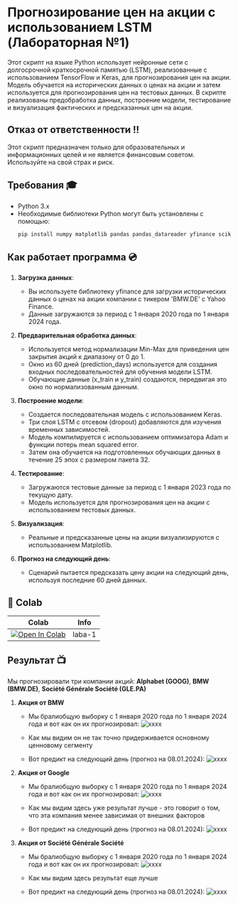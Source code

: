 # Прогнозирование цен на акции с использованием LSTM (Лабораторная №1)
Этот скрипт на языке Python использует нейронные сети с долгосрочной краткосрочной памятью (LSTM), реализованные с использованием TensorFlow и Keras, для прогнозирования цен на акции. Модель обучается на исторических данных о ценах на акции и затем используется для прогнозирования цен на тестовых данных. В скрипте реализованы предобработка данных, построение модели, тестирование и визуализация фактических и предсказанных цен на акции.

## Отказ от ответственности :bangbang:
Этот скрипт предназначен только для образовательных и информационных целей и не является финансовым советом. Используйте на свой страх и риск.

## Требования :mortar_board:
- Python 3.x
- Необходимые библиотеки Python могут быть установлены с помощью:
  ```bash
  pip install numpy matplotlib pandas pandas_datareader yfinance scikit-learn tensorflow

## Как работает программа :cd:
1. **Загрузка данных**:
   * Вы используете библиотеку yfinance для загрузки исторических данных о ценах на акции компании с тикером 'BMW.DE' с Yahoo Finance.
   * Данные загружаются за период с 1 января 2020 года по 1 января 2024 года.

2. **Предварительная обработка данных**:
   * Используется метод нормализации Min-Max для приведения цен закрытия акций к диапазону от 0 до 1.
   * Окно из 60 дней (prediction_days) используется для создания входных последовательностей для обучения модели LSTM.
   * Обучающие данные (x_train и y_train) создаются, передвигая это окно по нормализованным данным.

3. **Построение модели**:
   * Создается последовательная модель с использованием Keras.
   * Три слоя LSTM с отсевом (dropout) добавляются для изучения временных зависимостей.
   * Модель компилируется с использованием оптимизатора Adam и функции потерь mean squared error.
   * Затем она обучается на подготовленных обучающих данных в течение 25 эпох с размером пакета 32.

4. **Тестирование**:
   * Загружаются тестовые данные за период с 1 января 2023 года по текущую дату.
   * Модель используется для прогнозирования цен на акции с использованием тестовых данных.

5. **Визуализация**:
   * Реальные и предсказанные цены на акции визуализируются с использованием Matplotlib.

6. **Прогноз на следующий день**:
   * Сценарий пытается предсказать цену акции на следующий день, используя последние 60 дней данных.
  
## 🦒 Colab
| Colab                                                                                                                                                                          | Info               |
| ------------------------------------------------------------------------------------------------------------------------------------------------------------------------------ | ------------------ |
| [![Open In Colab](https://colab.research.google.com/assets/colab-badge.svg)](https://colab.research.google.com/github/lexpb03/work/blob/main/labaa_1.ipynb) | laba-1 |

## Результат :tv:
Мы прогнозировали три компании акций: **Alphabet (GOOG)**, **BMW (BMW.DE)**, **Société Générale Société (GLE.PA)**
1. **Акция от BMW**
   * Мы бралиобщую выборку с 1 января 2020 года по 1 января 2024 года и  вот как он их прогнозировал:
   ![xxxx](https://sun21-2.userapi.com/impg/s1eypwgZ9mPygLHkh0o1AqDRcfGkxW2-RvOrKQ/W0x-9ilUQkQ.jpg?size=570x454&quality=96&sign=33bfa869934f3e8ef4f0eb5ffc6652c6&type=album)

   * Как мы видим он не так точно придерживается основному ценновому сегменту

   * Вот предикт на следующий день (прогноз на 08.01.2024):
   ![xxxx](https://sun9-23.userapi.com/impg/mlonJbhOeXNweWt1Qv3ytytOgYlVK1X3qegn5A/-dAWUJEixyY.jpg?size=832x49&quality=96&sign=8f1f80a9c29f682d49f1fb71c1badc74&type=album)

2. **Акция от Google**
   * Мы бралиобщую выборку с 1 января 2020 года по 1 января 2024 года и  вот как он их прогнозировал:
     ![xxxx](https://sun9-1.userapi.com/impg/SAQP_cJcoyLs77CrVuMxCoKnwZOoTx_atu-7NA/XcC8MVdWgLY.jpg?size=571x454&quality=96&sign=7a4e9bcc16b67712bce4aac790815ffd&type=album)
     
   * Как мы видим здесь уже результат лучше - это говорит о том, что эта компания менее зависимая от внешних факторов

   * Вот предикт на следующий день (прогноз на 08.01.2024):
   ![xxxx](https://sun9-79.userapi.com/impg/Y1Fx_7IFvqhQ7PBK1NmfGWI2iV-_HRz0ElVXBw/1rxDT9mdNUs.jpg?size=972x50&quality=96&sign=551d7518883e7f0edd7ab5dddb9a6d43&type=album)

3. **Акция от Société Générale Société**
   * Мы бралиобщую выборку с 1 января 2020 года по 1 января 2024 года и  вот как он их прогнозировал:
   ![xxxx](https://sun9-77.userapi.com/impg/QdY2Q4AhRQw7zckOjGDkqIhujfIXsIPke3URIw/3M8y4DL6oQU.jpg?size=559x452&quality=96&sign=e136d4f9b06fd1978ede99749a09db85&type=album)

   * Как мы видим здесь результат еще лучше

   * Вот предикт на следующий день (прогноз на 08.01.2024):
   ![xxxx](https://sun9-15.userapi.com/impg/IwLTMtd5-cjWzCyayZudI28HL5Z61ts9qnKv4A/lASU_EDy8LA.jpg?size=746x51&quality=96&sign=ca7ab5191d6cd2740260f639f83f4878&type=album)
